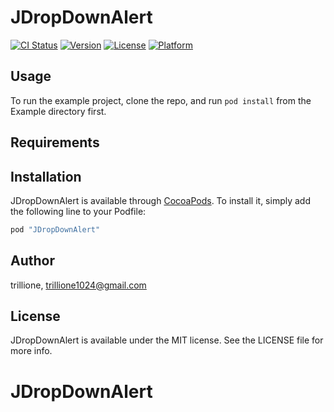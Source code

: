 # JDropDownAlert

[![CI Status](http://img.shields.io/travis/trillione/JDropDownAlert.svg?style=flat)](https://travis-ci.org/trillione/JDropDownAlert)
[![Version](https://img.shields.io/cocoapods/v/JDropDownAlert.svg?style=flat)](http://cocoapods.org/pods/JDropDownAlert)
[![License](https://img.shields.io/cocoapods/l/JDropDownAlert.svg?style=flat)](http://cocoapods.org/pods/JDropDownAlert)
[![Platform](https://img.shields.io/cocoapods/p/JDropDownAlert.svg?style=flat)](http://cocoapods.org/pods/JDropDownAlert)

## Usage

To run the example project, clone the repo, and run `pod install` from the Example directory first.

## Requirements

## Installation

JDropDownAlert is available through [CocoaPods](http://cocoapods.org). To install
it, simply add the following line to your Podfile:

```ruby
pod "JDropDownAlert"
```

## Author

trillione, trillione1024@gmail.com

## License

JDropDownAlert is available under the MIT license. See the LICENSE file for more info.
# JDropDownAlert
